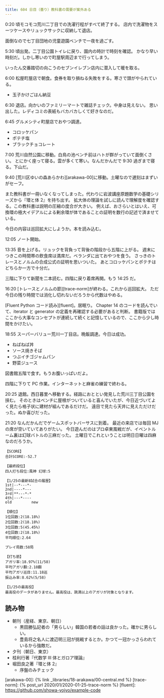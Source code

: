 ```yaml
---
title: 604 日目（曇り）教科書の需要が案外ある
---
```


0:20 頃モコモコ荒川二丁目での洗濯行程がすべて終了する。
店内で洗濯物をスーツケースやリュックサックに収納して退店。

面倒なので七丁目団地の児童遊園ベンチで一夜を過ごす。

5:30 頃出発。二丁目公園トイレに戻り、園内の時計で時刻を確認。
かなり早い時刻だ。しかし寒いので町屋駅周辺まで行ってしまう。

いったん交番踏切の向こうのセブンイレブン店内に潜入して暖を取る。

6:00 松屋町屋店で朝食。食券を取り損ねる失敗をする。寒さで頭がやられている。

* 玉子かけごはん納豆

6:30 退店。向かいのファミリーマートで雑誌チェック。中身は見えない。
思い出した。レディコミの表紙もバカバカしくて好きなのだ。

6:45 グルメシティ町屋店でおやつ調達。

* コロッケパン
* ポテチ塩
* ブラックチョコレート

7:00 荒川自然公園に移動。白鳥の池ベンチ前はハトが群がっていて面倒くさい。
とにかく座って寝る。雲が多くて寒い。なんだかんだで 9:30 過ぎまで寝る。下山だ。

9:40 [荒川区ゆいの森あらかわ][arakawa-00]に移動。土曜なので遅刻はまずいがセーフ。

また教科書が一冊いなくなってしまった。代わりに岩波講座原題数学の基礎シリーズから『環と体 2』を持ち出す。
拡大体の理論を試しに読んで理解度を確認する。この教科書は説明の圧縮の度合が大きい。
例えば、おさらいとはいえ、可換環の極大イデアルによる剰余環が体であることの証明を数行の記述で済ませている。

今日の内容は巡回拡大にしようか。本を読み込む。

12:05 ノート開始。

13:35 音を上げる。リュックを背負って背後の階段から五階に上がる。
週末につきこの時間帯の飲食席は満席だ。ベランダに出ておやつを食う。
さっきのトレースとノルムの合成公式の証明を思いついた。
あとコロッケパンとポテチはどちらか一方で十分だ。

三階に下りて新聞を二本読む。四階に戻り着席再開。もう 14:25 だ。

16:20 [トレースとノルムの節][trace-norm]が終わる。これから巡回拡大。
ただ今日の残り時間では消化し切れないだろうから代数はやめる。

[Fluent Python コード読み][fluent]。居眠り。
Chapter 14 のコードを読んでいて、iterator と generator の定義を再確認する必要があると判断。
書籍版ではここから大事なコンセプトが連続して続くと記憶しているので、ここから少し時間をかけたい。

18:55 スーパーバリュー荒川一丁目店。晩飯調達。今日は成功。

* ねばねば丼
* ソース焼きそば
* つぶイチゴジャムパン
* 野菜ジュース

図書館五階で食す。もうお腹いっぱいだよ。

四階に下りて PC 作業。インターネットと麻雀の練習で終わる。

20:25 退館。西日暮里へ移動する。経路におととい発見した荒川三丁目公園を挟む。
そのときはベンチに屋根がついていると喜んでいたが、今日近づいてよく見たら格子状に建材が組んであるだけだ。
遠目で見たら天井に見えただけだった。ぬか喜びだった。

21:20 なんだかんだでゲームスポットバーサスに到着。
最近の来店では毎回 MJ の席が空いていてありがたい。
今日遊んだのはプロ卓東風戦だが、イベントルーム裏は幻球バトルの三麻だった。
土曜日でこれということは明日日曜は四麻なのだろうか。

```text
【SCORE】
合計SCORE:-52.7

【最終段位】
四人打ち段位:風神 幻球:5

【1/25の最新8試合の履歴】
1st|--*---*-
2nd|----*---
3rd|**---*-*
4th|---*----
old         new

【順位】
1位回数:2(18.18%)
2位回数:2(18.18%)
3位回数:5(45.45%)
4位回数:2(18.18%)
平均順位:2.64

プレイ局数:58局

【打ち筋】
アガリ率:18.97%(11/58)
平均アガリ翻:2.18翻
平均アガリ巡目:11.18巡
振込み率:8.62%(5/58)

【1/25の最高役】
最高役のデータがありません。最高役は、跳満以上のアガリが対象となります。
```

## 読み物

* 朝刊（産経、東京、朝日）
  * 黒田勝弘記者の「男らしい」韓国の若者の話は良かった。確かに男らしい。
  * 豊島将之名人に渡辺明三冠が挑戦するとか。かつて一冠かっさらわれているから強敵だ。
* 夕刊（朝日、東京）
* 桂利行著『代数学 III 体とガロア理論』
* 堀田良之著『環と体 2』
  * 序盤のみチェック

[arakawa-00]: {% link _libraries/18-arakawa/00-central.md %}
[trace-norm]: {% post_url 2020/01/2020-01-25-trace-norm %}
[fluent]: <https://github.com/showa-yojyo/example-code>
